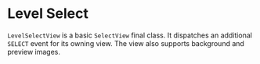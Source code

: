 # Level Select

`LevelSelectView` is a basic `SelectView` final class. It dispatches an
additional `SELECT` event for its owning view. The view also supports background
and preview images.
